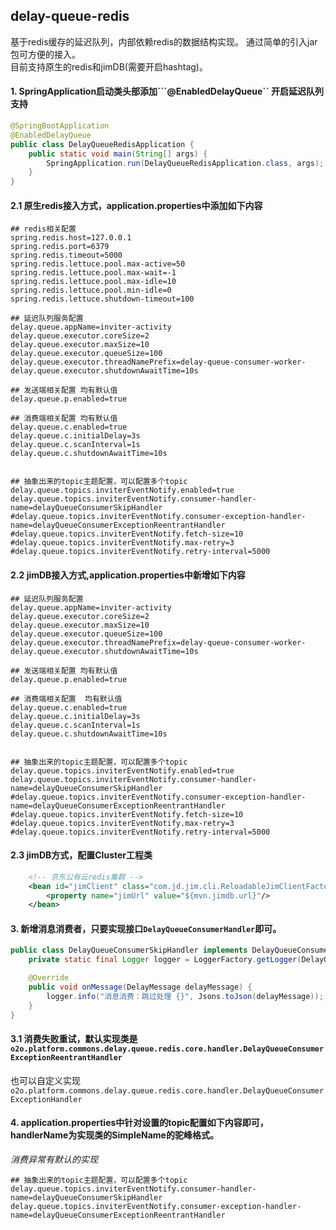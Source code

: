 ## delay-queue-redis

基于redis缓存的延迟队列，内部依赖redis的数据结构实现。
通过简单的引入jar包可方便的接入。<br/>
目前支持原生的redis和jimDB(需要开启hashtag)。

#### 1. SpringApplication启动类头部添加```@EnabledDelayQueue`` 开启延迟队列支持
```java
@SpringBootApplication
@EnabledDelayQueue
public class DelayQueueRedisApplication {
    public static void main(String[] args) {
        SpringApplication.run(DelayQueueRedisApplication.class, args);
    }
}
```
#### 2.1 原生redis接入方式，application.properties中添加如下内容
```properties
## redis相关配置
spring.redis.host=127.0.0.1
spring.redis.port=6379
spring.redis.timeout=5000
spring.redis.lettuce.pool.max-active=50
spring.redis.lettuce.pool.max-wait=-1
spring.redis.lettuce.pool.max-idle=10
spring.redis.lettuce.pool.min-idle=0
spring.redis.lettuce.shutdown-timeout=100

## 延迟队列服务配置
delay.queue.appName=inviter-activity
delay.queue.executor.coreSize=2
delay.queue.executor.maxSize=10
delay.queue.executor.queueSize=100
delay.queue.executor.threadNamePrefix=delay-queue-consumer-worker-
delay.queue.executor.shutdownAwaitTime=10s

## 发送端相关配置 均有默认值
delay.queue.p.enabled=true

## 消费端相关配置 均有默认值
delay.queue.c.enabled=true
delay.queue.c.initialDelay=3s
delay.queue.c.scanInterval=1s
delay.queue.c.shutdownAwaitTime=10s


## 抽象出来的topic主题配置，可以配置多个topic
delay.queue.topics.inviterEventNotify.enabled=true
delay.queue.topics.inviterEventNotify.consumer-handler-name=delayQueueConsumerSkipHandler
#delay.queue.topics.inviterEventNotify.consumer-exception-handler-name=delayQueueConsumerExceptionReentrantHandler
#delay.queue.topics.inviterEventNotify.fetch-size=10
#delay.queue.topics.inviterEventNotify.max-retry=3
#delay.queue.topics.inviterEventNotify.retry-interval=5000
```

#### 2.2 jimDB接入方式,application.properties中新增如下内容
```properties
## 延迟队列服务配置
delay.queue.appName=inviter-activity
delay.queue.executor.coreSize=2
delay.queue.executor.maxSize=10
delay.queue.executor.queueSize=100
delay.queue.executor.threadNamePrefix=delay-queue-consumer-worker-
delay.queue.executor.shutdownAwaitTime=10s

## 发送端相关配置 均有默认值
delay.queue.p.enabled=true

## 消费端相关配置  均有默认值
delay.queue.c.enabled=true
delay.queue.c.initialDelay=3s
delay.queue.c.scanInterval=1s
delay.queue.c.shutdownAwaitTime=10s


## 抽象出来的topic主题配置，可以配置多个topic
delay.queue.topics.inviterEventNotify.enabled=true
delay.queue.topics.inviterEventNotify.consumer-handler-name=delayQueueConsumerSkipHandler
#delay.queue.topics.inviterEventNotify.consumer-exception-handler-name=delayQueueConsumerExceptionReentrantHandler
#delay.queue.topics.inviterEventNotify.fetch-size=10
#delay.queue.topics.inviterEventNotify.max-retry=3
#delay.queue.topics.inviterEventNotify.retry-interval=5000
```

#### 2.3 jimDB方式，配置Cluster工程类
```xml
    <!-- 京东公有云redis集群 -->
    <bean id="jimClient" class="com.jd.jim.cli.ReloadableJimClientFactoryBean">
        <property name="jimUrl" value="${mvn.jimdb.url}"/>
    </bean>
```

#### 3. 新增消息消费者，只要实现接口```DelayQueueConsumerHandler```即可。
```java
public class DelayQueueConsumerSkipHandler implements DelayQueueConsumerHandler {
    private static final Logger logger = LoggerFactory.getLogger(DelayQueueConsumerSkipHandler.class);

    @Override
    public void onMessage(DelayMessage delayMessage) {
        logger.info("消息消费：跳过处理 {}", Jsons.toJson(delayMessage));
    }
}
```
#### 3.1 消费失败重试，默认实现类是 ```o2o.platform.commons.delay.queue.redis.core.handler.DelayQueueConsumerExceptionReentrantHandler```
也可以自定义实现```o2o.platform.commons.delay.queue.redis.core.handler.DelayQueueConsumerExceptionHandler```

#### 4. application.properties中针对设置的topic配置如下内容即可，handlerName为实现类的SimpleName的驼峰格式。
*消费异常有默认的实现*
```properties
## 抽象出来的topic主题配置，可以配置多个topic
delay.queue.topics.inviterEventNotify.consumer-handler-name=delayQueueConsumerSkipHandler
delay.queue.topics.inviterEventNotify.consumer-exception-handler-name=delayQueueConsumerExceptionReentrantHandler
```